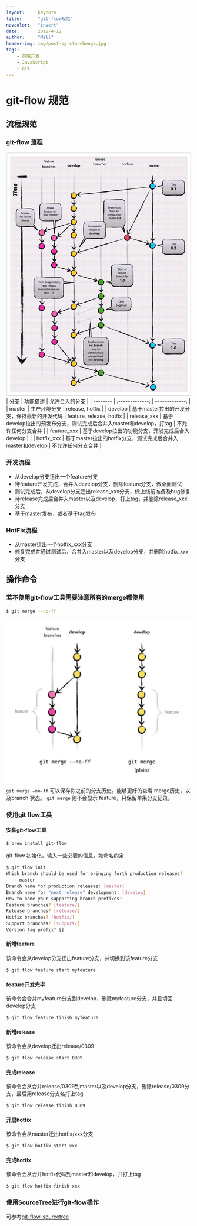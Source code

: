 ```yaml
---
layout:     keynote
title:      "git-flow规范"
navcolor:   "invert"
date:       2018-4-12
author:     "Mill"
header-img: img/post-bg-stonehenge.jpg
tags:
    - 前端开发
    - JavaScript
    - git
---
```


# git-flow 规范

## 流程规范

### git-flow 流程

![git-flow流程图](/img/git-model.jpeg)
| 分支        | 功能描述    | 允许合入的分支   |
| --------   | :-------------:  | -------------: |
| master | 生产环境分支 |  release, hotfix  |
| develop | 基于master拉出的开发分支，保持最新的开发代码 |  feature, release, hotfix |
| release_xxx | 基于develop拉出的预发布分支，测试完成后合并入master和develop，打tag |  不允许任何分支合并  |
| feature_xxx | 基于develop拉出的功能分支，开发完成后合入develop |  |
| hotfix_xxx | 基于master拉出的hotfix分支，测试完成后合并入master和develop |  不允许任何分支合并  |

### 开发流程

- 从develop分支迁出一个feature分支
- 待feature开发完成，合并入develop分支，删除feature分支，做全面测试
- 测试完成后，从develop分支迁出release_xxx分支，做上线前准备及bug修复
- 待release完成后合并入master以及develop，打上tag，并删除release_xxx分支
- 基于master发布，或者基于tag发布

### HotFix流程

- 从master迁出一个hotfix_xxx分支
- 修复完成并通过测试后，合并入master以及develop分支，并删除hotfix_xxx分支

## 操作命令

### 若不使用git-flow工具需要注意所有的merge都使用

```bash
$ git merge --no-ff
```

![git-merge流程图](/img/git-flow-branch.png)
```git merge –no-ff``` 可以保存你之前的分支历史。能够更好的查看 merge历史，以及branch 状态。 
```git merge``` 则不会显示 feature，只保留单条分支记录。

### 使用git flow工具

#### 安装git-flow工具

```bash
$ brew install git-flow
```
git-flow 初始化，输入一些必要的信息，如命名约定
```bash
$ git flow init
Which branch should be used for bringing forth production releases?
   - master
Branch name for production releases: [master]
Branch name for "next release" development: [develop]
How to name your supporting branch prefixes?
Feature branches? [feature/] 
Release branches? [release/] 
Hotfix branches? [hotfix/] 
Support branches? [support/] 
Version tag prefix? []
```

#### 新增feature

该命令会从develop分支迁出feature分支，并切换到该feature分支
```bash
$ git flow feature start myfeature 
```

#### feature开发完毕

该命令会合并myfeature分支到develop，删除myfeature分支，并且切回develop分支

```bash
$ git flow feature finish myfeature
```

#### 新增release

该命令会从develop迁出release/0309

```bash
$ git flow release start 0309
```

#### 完成release

该命令会从合并release/0309到master以及develop分支，删除release/0309分支，最后用release分支名打上tag
```bash
$ git flow release finish 0309
```

#### 开启hotfix

该命令会从master迁出hotfix/xxx分支

```bash
$ git flow hotfix start xxx 
```

#### 完成hotfix

该命令会从合并hotfix代码到master和develop，并打上tag

```bash
$ git flow hotfix finish xxx 
```

### 使用SourceTree进行git-flow操作

可参考[git-flow-sourcetree](https://www.jianshu.com/p/8a3988057d0f)